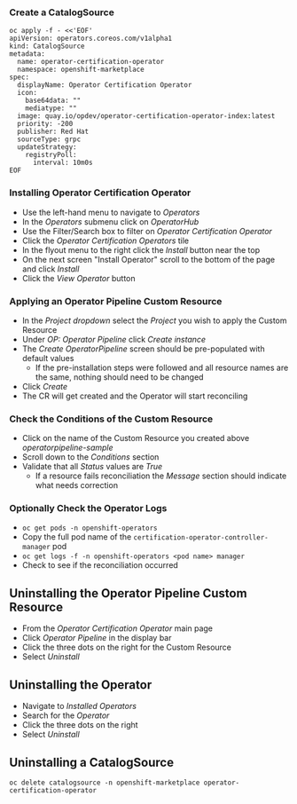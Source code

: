 ### Create a CatalogSource
```
oc apply -f - <<'EOF'
apiVersion: operators.coreos.com/v1alpha1
kind: CatalogSource
metadata:
  name: operator-certification-operator
  namespace: openshift-marketplace
spec:
  displayName: Operator Certification Operator
  icon:
    base64data: ""
    mediatype: ""
  image: quay.io/opdev/operator-certification-operator-index:latest
  priority: -200
  publisher: Red Hat
  sourceType: grpc
  updateStrategy:
    registryPoll:
      interval: 10m0s
EOF
```

### Installing Operator Certification Operator
* Use the left-hand menu to navigate to *Operators*
* In the *Operators* submenu click on *OperatorHub*
* Use the Filter/Search box to filter on *Operator Certification Operator*
* Click the *Operator Certification Operators* tile
* In the flyout menu to the right click the *Install* button near the top
* On the next screen "Install Operator" scroll to the bottom of the page and click *Install*
* Click the *View Operator* button

### Applying an Operator Pipeline Custom Resource
* In the *Project dropdown* select the *Project* you wish to apply the Custom Resource
* Under *OP: Operator Pipeline* click *Create instance*
* The *Create OperatorPipeline* screen should be pre-populated with default values
  * If the pre-installation steps were followed and all resource names are the same, nothing should need to be changed
* Click *Create*
* The CR will get created and the Operator will start reconciling

### Check the Conditions of the Custom Resource
* Click on the name of the Custom Resource you created above *operatorpipeline-sample*
* Scroll down to the *Conditions* section
* Validate that all *Status* values are *True*
  * If a resource fails reconciliation the *Message* section should indicate what needs correction
  
### Optionally Check the Operator Logs
* `oc get pods -n openshift-operators`
* Copy the full pod name of the `certification-operator-controller-manager` pod
* `oc get logs -f -n openshift-operators <pod name> manager`
* Check to see if the reconciliation occurred 

## Uninstalling the Operator Pipeline Custom Resource
* From the *Operator Certification Operator* main page 
* Click *Operator Pipeline* in the display bar
* Click the three dots on the right for the Custom Resource
* Select *Uninstall*

## Uninstalling the Operator
* Navigate to *Installed Operators* 
* Search for the *Operator*
* Click the three dots on the right
* Select *Uninstall*

## Uninstalling a CatalogSource
`oc delete catalogsource -n openshift-marketplace operator-certification-operator`
